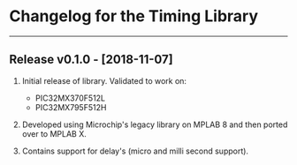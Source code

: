 # Changelog for the Timing Library


--------------------------------------------------------------------------------
## Release v0.1.0 - [2018-11-07]
1.  Initial release of library. Validated to work on:
    - PIC32MX370F512L
    - PIC32MX795F512H

2.  Developed using Microchip's legacy library on MPLAB 8 and then ported over 
    to MPLAB X.

3.  Contains support for delay's (micro and milli second support).


